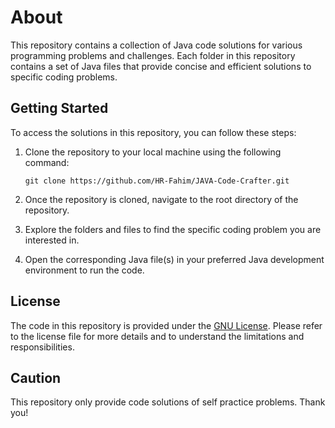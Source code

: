 # About

This repository contains a collection of Java code solutions for various programming problems and challenges. Each folder in this repository contains a set of Java files that provide concise and efficient solutions to specific coding problems.

## Getting Started

To access the solutions in this repository, you can follow these steps:

1. Clone the repository to your local machine using the following command:
   ```
   git clone https://github.com/HR-Fahim/JAVA-Code-Crafter.git
   ```
2. Once the repository is cloned, navigate to the root directory of the repository.

3. Explore the folders and files to find the specific coding problem you are interested in.

4. Open the corresponding Java file(s) in your preferred Java development environment to run the code.

## License

The code in this repository is provided under the [GNU License](LICENSE). Please refer to the license file for more details and to understand the limitations and responsibilities.

## Caution

This repository only provide code solutions of self practice problems. Thank you!

